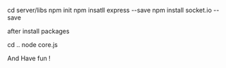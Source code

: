 cd server/libs
  npm init
  npm insatll express --save
  npm install socket.io --save

after install packages

cd ..
node core.js

And Have fun !
